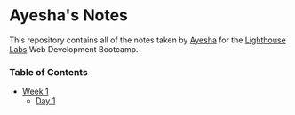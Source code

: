 # Ayesha's Notes

This repository contains all of the notes taken by [Ayesha](https://github.com/AyeshaShaharyar) for the [Lighthouse Labs](https://www.lighthouselabs.ca/) Web Development Bootcamp.

### Table of Contents
* [Week 1](/Week_1)
  * [Day 1](/Week_1/Day_1)